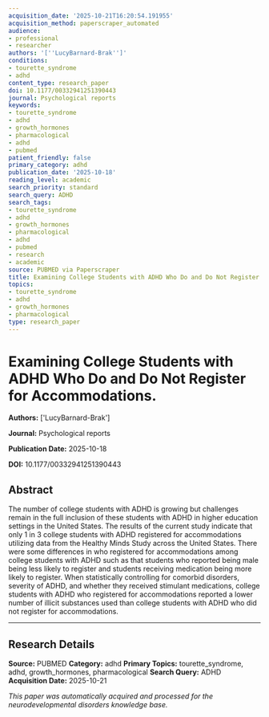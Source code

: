 ```yaml
---
acquisition_date: '2025-10-21T16:20:54.191955'
acquisition_method: paperscraper_automated
audience:
- professional
- researcher
authors: '[''LucyBarnard-Brak'']'
conditions:
- tourette_syndrome
- adhd
content_type: research_paper
doi: 10.1177/00332941251390443
journal: Psychological reports
keywords:
- tourette_syndrome
- adhd
- growth_hormones
- pharmacological
- adhd
- pubmed
patient_friendly: false
primary_category: adhd
publication_date: '2025-10-18'
reading_level: academic
search_priority: standard
search_query: ADHD
search_tags:
- tourette_syndrome
- adhd
- growth_hormones
- pharmacological
- adhd
- pubmed
- research
- academic
source: PUBMED via Paperscraper
title: Examining College Students with ADHD Who Do and Do Not Register for Accommodations.
topics:
- tourette_syndrome
- adhd
- growth_hormones
- pharmacological
type: research_paper
---
```


# Examining College Students with ADHD Who Do and Do Not Register for Accommodations.

**Authors:** ['LucyBarnard-Brak']

**Journal:** Psychological reports

**Publication Date:** 2025-10-18

**DOI:** 10.1177/00332941251390443

## Abstract

The number of college students with ADHD is growing but challenges remain in the full inclusion of these students with ADHD in higher education settings in the United States. The results of the current study indicate that only 1 in 3 college students with ADHD registered for accommodations utilizing data from the Healthy Minds Study across the United States. There were some differences in who registered for accommodations among college students with ADHD such as that students who reported being male being less likely to register and students receiving medication being more likely to register. When statistically controlling for comorbid disorders, severity of ADHD, and whether they received stimulant medications, college students with ADHD who registered for accommodations reported a lower number of illicit substances used than college students with ADHD who did not register for accommodations.

---

## Research Details

**Source:** PUBMED
**Category:** adhd
**Primary Topics:** tourette_syndrome, adhd, growth_hormones, pharmacological
**Search Query:** ADHD
**Acquisition Date:** 2025-10-21

*This paper was automatically acquired and processed for the neurodevelopmental disorders knowledge base.*
